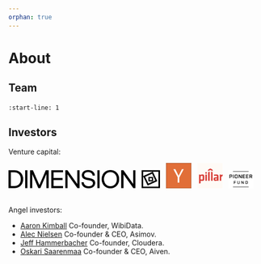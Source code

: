 ```yaml
---
orphan: true
---
```


# About

## Team

```{include} about/team.md
:start-line: 1
```

## Investors

Venture capital:

<a href="https://www.dimensioncap.com/"><img src="https://github.com/laminlabs/lamin-about/blob/grey/assets/dimension.png?raw=true" alt="Dimension" width="300px" /></a>
&nbsp;
<a href="https://www.ycombinator.com/"><img src="https://github.com/laminlabs/lamin-about/blob/main/assets/yc.png?raw=true" alt="YC" width="50px" /></a>
&nbsp;
<a href="https://www.pillar.vc/"><img src="https://github.com/laminlabs/lamin-about/blob/main/assets/pillar.png?raw=true" alt="Pillar" width="50px" /></a>
&nbsp;
<a href="https://www.pioneerfund.vc/"><img src="https://github.com/laminlabs/lamin-about/blob/main/assets/pioneer-fund.png?raw=true" alt="Pioneer fund" width="50px" /></a>
<br><br>

Angel investors:

- [Aaron Kimball](https://www.linkedin.com/in/kimballaaron/) Co-founder, WibiData.
- [Alec Nielsen](https://www.linkedin.com/in/alec-nielsen/) Co-founder & CEO, Asimov.
- [Jeff Hammerbacher](https://en.wikipedia.org/wiki/Jeff_Hammerbacher) Co-founder, Cloudera.
- [Oskari Saarenmaa](https://www.linkedin.com/in/oskarisaarenmaa/) Co-founder & CEO, Aiven.
